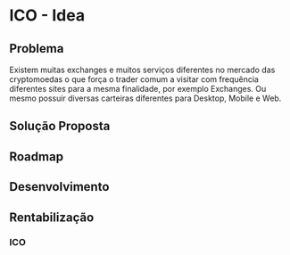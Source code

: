 # ICO - Idea


## Problema

Existem muitas exchanges e muitos serviços diferentes no mercado das cryptomoedas o que força o trader comum a visitar com frequência diferentes sites para a mesma finalidade, por exemplo Exchanges. Ou mesmo possuir diversas carteiras diferentes para Desktop, Mobile e Web. 

## Solução Proposta




## Roadmap


## Desenvolvimento


## Rentabilização

### ICO